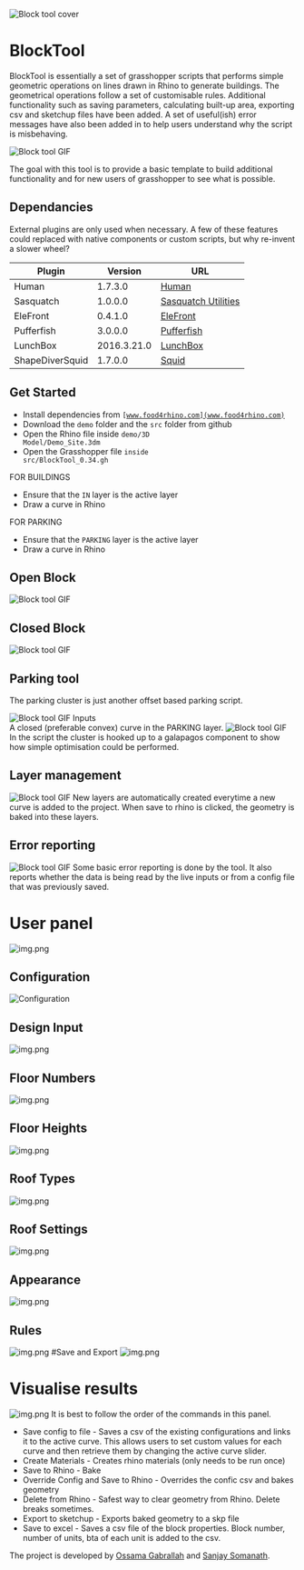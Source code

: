 
![Block tool cover](media/BTCover.jpg)
# BlockTool
BlockTool is essentially a set of grasshopper scripts that performs simple geometric operations on lines drawn in Rhino 
to generate buildings. The geometrical operations follow a set of customisable rules. Additional functionality such as 
saving parameters, calculating built-up area, exporting csv and sketchup files have been added.
A set of useful(ish) error messages have also been added in to help users understand why the script is misbehaving.


![Block tool GIF](media/demo.gif)

The goal with this tool is to provide a basic template to build additional functionality and for new users of grasshopper
to see what is possible.

## Dependancies
External plugins are only used when necessary. A few of these features could replaced with native components or custom 
scripts, but why re-invent a slower wheel?

| Plugin           | Version      | URL                                 |
|------------------|--------------|-------------------------------------|
| Human            | 1.7.3.0      | [Human](https://www.food4rhino.com/en/app/human)|
| Sasquatch        | 1.0.0.0      | [Sasquatch Utilities](https://www.food4rhino.com/en/app/sasquatch-utilities)|
| EleFront         | 0.4.1.0      | [EleFront](https://www.food4rhino.com/en/app/elefront)|
| Pufferfish       | 3.0.0.0      | [Pufferfish](https://www.food4rhino.com/en/app/pufferfish?lang=en)|
| LunchBox         | 2016.3.21.0  | [LunchBox](https://www.food4rhino.com/en/app/lunchbox)|
| ShapeDiverSquid  | 1.7.0.0      | [Squid](https://www.food4rhino.com/en/app/squid)|

## Get Started
* Install dependencies from <code>[www.food4rhino.com](www.food4rhino.com)</code>
* Download the <code>demo</code> folder and the <code>src</code> folder from github
* Open the Rhino file inside <code>demo/3D Model/Demo_Site.3dm</code>
* Open the Grasshopper file <code>inside src/BlockTool_0.34.gh</code>  


FOR BUILDINGS  
* Ensure that the <code>IN</code> layer is the active layer
* Draw a curve in Rhino

FOR PARKING
* Ensure that the <code>PARKING</code> layer is the active layer
* Draw a curve in Rhino

## Open Block
![Block tool GIF](media/openblock.gif)

## Closed Block
![Block tool GIF](media/closedblock.gif)

## Parking tool
The parking cluster is just another offset based parking script. 

![Block tool GIF](media/parking.gif)
Inputs  
A closed (preferable convex) curve in the PARKING layer.
![Block tool GIF](media/ParkingOptimiser.gif)
In the script the cluster is hooked up to a galapagos component
to show how simple optimisation could be performed.

## Layer management
![Block tool GIF](media/layermanagement.jpg)
New layers are automatically created everytime a new curve is added to the project.
When save to rhino is clicked, the geometry is baked into these layers.
## Error reporting
![Block tool GIF](media/error.jpg)
Some basic error reporting is done by the tool. It also reports whether the data is being read by the live inputs
or from a config file that was previously saved.

# User panel
![img.png](media/userpanel.png)
## Configuration
![Configuration](media/config.png)

## Design Input
![img.png](media/designinput.png)

## Floor Numbers
![img.png](media/floornumbers.png)

## Floor Heights
![img.png](media/floorheights.png)
## Roof Types
![img.png](media/rooftypes.png)
## Roof Settings
![img.png](media/roofsettings.png)
## Appearance
![img.png](media/appearance.png)
## Rules
![img.png](media/rules.png)
#Save and Export
![img.png](media/saveandexport.png)
# Visualise results
![img.png](media/charts.gif)
It is best to follow the order of the commands in this panel.  
* Save config to file - Saves a csv of the existing configurations and links it to the active curve.
This allows users to set custom values for each curve and then retrieve them by changing the active curve slider.  
* Create Materials - Creates rhino materials (only needs to be run once)  
* Save to Rhino - Bake
* Override Config and Save to Rhino - Overrides the confic csv and bakes geometry  
* Delete from Rhino - Safest way to clear geometry from Rhino. Delete breaks sometimes.  
* Export to sketchup - Exports baked geometry to a skp file  
* Save to excel - Saves a csv file of the block properties. Block number, number of units, bta of each unit is added to the csv.  

The project is developed by [Ossama Gabrallah](https://www.linkedin.com/in/ossama-gabrallah/) and [Sanjay Somanath](https://www.linkedin.com/in/snjsomanath/).

